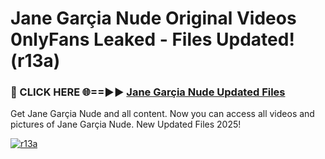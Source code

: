 # Jane Garçia Nude Original Videos 0nlyFans Leaked - Files Updated! (r13a)

<h3>🔴 CLICK HERE 🌐==►► <a href="https://tinyurl.com/4mcuefdz" rel="nofollow">Jane Garçia Nude Updated Files</a></h3>

Get Jane Garçia Nude and all content. Now you can access all videos and pictures of Jane Garçia Nude. New Updated Files 2025!

[![r13a](https://i.imgur.com/StAQSOY.gif)](https://tinyurl.com/4mcuefdz)
